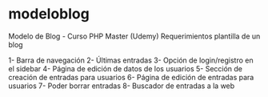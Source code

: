 # modeloblog
Modelo de Blog - Curso PHP Master (Udemy)
Requerimientos plantilla de un blog

1- Barra de navegación
2- Últimas entradas
3- Opción de login/registro en el sidebar
4- Página de edición de datos de los usuarios
5- Sección de creación de entradas para usuarios
6- Página de edición de entradas para usuarios 
7- Poder borrar entradas
8- Buscador de entradas a la web
